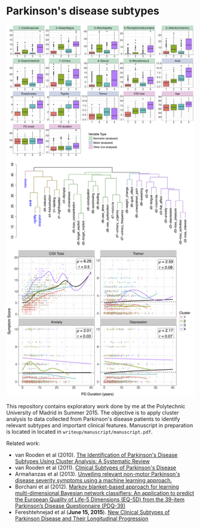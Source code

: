 # Parkinson's disease subtypes

![PD analysis](./figures/png/analysis.png)
![Hierarchical clustering](./figures/png/hc.png)
![Longitudinal analysis](./figures/png/long.png)

This repository contains exploratory work done by me at the Polytechnic
University of Madrid in Summer 2015. The objective is to apply cluster analysis
to data collected from Parkinson's disease patients to identify relevant
subtypes and important clinical features. Manuscript in preparation is located
in located in `writeup/manuscript/manuscript.pdf`.

Related work:

 - van Rooden et al (2010).
     [The Identification of Parkinson's Disease Subtypes Using Cluster
     Analysis: A Systematic Review](http://www.ncbi.nlm.nih.gov/pubmed/20535823)
 - van Rooden et al (2011). [Clinical Subtypes of Parkinson's
     Disease](http://www.ncbi.nlm.nih.gov/pubmed/21322019)
 - Armañanzas et al (2013). [Unveiling relevant non-motor Parkinson's disease
     severity symptoms using a machine learning
     approach.](http://www.ncbi.nlm.nih.gov/pubmed/23711400)
 - Borchani et al (2012). [Markov blanket-based approach for learning
     multi-dimensional Bayesian network classifiers: An application to predict
     the European Quality of Life-5 Dimensions (EQ-5D) from the 39-item
     Parkinson’s Disease Questionnaire (PDQ-39)
     ](http://www.sciencedirect.com/science/article/pii/S1532046412001074)
 - Fereshtehnejad et al (**June 15, 2015**). [New Clinical Subtypes of
     Parkinson Disease and Their Longitudinal
     Progression](http://archneur.jamanetwork.com/article.aspx?articleid=2318972)
